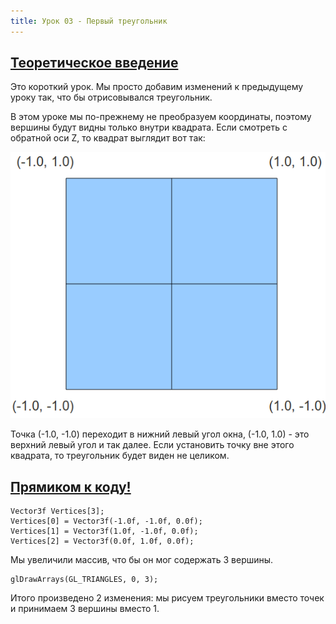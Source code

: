 ```yaml
---
title: Урок 03 - Первый треугольник
---
```

<a href="http://ogldev.atspace.co.uk/www/tutorial03/tutorial03.html"><h2>Теоретическое введение</h2></a>

<p>Это короткий урок. Мы просто добавим изменений к предыдущему уроку так, что бы отрисовывался треугольник.</p>
<p>В этом уроке мы по-прежнему не преобразуем координаты, поэтому вершины будут видны только внутри квадрата. Если смотреть с обратной оси Z, то квадрат выглядит вот так:</p>
<img alt="" src="/images/t3_coord_system.png">
<p>Точка (-1.0, -1.0) переходит в нижний левый угол окна, (-1.0, 1.0) - это верхний левый угол и так далее. Если установить точку вне этого квадрата, то треугольник будет виден не целиком.</p>
<a href="https://github.com/triplepointfive/ogldev/tree/master/tutorial03"><h2>Прямиком к коду!</h2></a>

<pre><code>Vector3f Vertices[3];
Vertices[0] = Vector3f(-1.0f, -1.0f, 0.0f);
Vertices[1] = Vector3f(1.0f, -1.0f, 0.0f);
Vertices[2] = Vector3f(0.0f, 1.0f, 0.0f);</code></pre>

<p>Мы увеличили массив, что бы он мог содержать 3 вершины.</p>
<pre><code>glDrawArrays(GL_TRIANGLES, 0, 3);</code></pre>
<p>Итого произведено 2 изменения: мы рисуем треугольники вместо точек и принимаем 3 вершины вместо 1.</p>
         